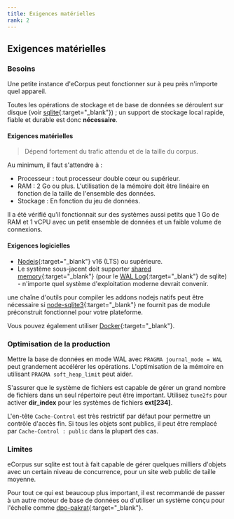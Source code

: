 ```yaml
---
title: Exigences matérielles
rank: 2
---
```


## Exigences matérielles

### Besoins

Une petite instance d'eCorpus peut fonctionner sur à peu près n'importe quel appareil.

Toutes les opérations de stockage et de base de données se déroulent sur disque (voir [sqlite](https://www.sqlite.org/about.html){:target="_blank"}) ; un support de stockage local rapide, fiable et durable est donc **nécessaire**.

#### Exigences matérielles

 > Dépend fortement du trafic attendu et de la taille du corpus.

Au minimum, il faut s'attendre à :

 - Processeur : tout processeur double cœur ou supérieur.
 - RAM : 2 Go ou plus. L'utilisation de la mémoire doit être linéaire en fonction de la taille de l'ensemble des données.
 - Stockage : En fonction du jeu de données.

Il a été vérifié qu'il fonctionnait sur des systèmes aussi petits que 1 Go de RAM et 1 vCPU avec un petit ensemble de données et un faible volume de connexions.

#### Exigences logicielles

 - [Nodejs](https://nodejs.org/){:target="_blank"} v16 (LTS) ou supérieure.
 - Le système sous-jacent doit supporter [shared memory](https://en.wikipedia.org/wiki/Shared_memory){:target="_blank"} (pour le [WAL Log](https://sqlite.org/wal.html){:target="_blank"} de sqlite) - n'importe quel système d'exploitation moderne devrait convenir.

une chaîne d'outils pour compiler les addons nodejs natifs peut être nécessaire si [node-sqlite3](https://github.com/TryGhost/node-sqlite3/releases){:target="_blank"} ne fournit pas de module préconstruit fonctionnel pour votre plateforme.

Vous pouvez également utiliser [Docker](https://www.docker.com/){:target="_blank"}.

### Optimisation de la production

Mettre la base de données en mode WAL avec `PRAGMA journal_mode = WAL` peut grandement accélérer les opérations. L'optimisation de la mémoire en utilisant `PRAGMA soft_heap_limit` peut aider.

S'assurer que le système de fichiers est capable de gérer un grand nombre de fichiers dans un seul répertoire peut être important. Utilisez `tune2fs` pour activer **dir_index** pour les systèmes de fichiers **ext[234]**.

L'en-tête `Cache-Control` est très restrictif par défaut pour permettre un contrôle d'accès fin. Si tous les objets sont publics, il peut être remplacé par `Cache-Control : public` dans la plupart des cas.

### Limites

eCorpus sur sqlite est tout à fait capable de gérer quelques milliers d'objets avec un certain niveau de concurrence, pour un site web public de taille moyenne.

Pour tout ce qui est beaucoup plus important, il est recommandé de passer à un autre moteur de base de données ou d'utiliser un système conçu pour l'échelle comme [dpo-pakrat](https://github.com/Smithsonian/dpo-packrat){:target="_blank"}.

